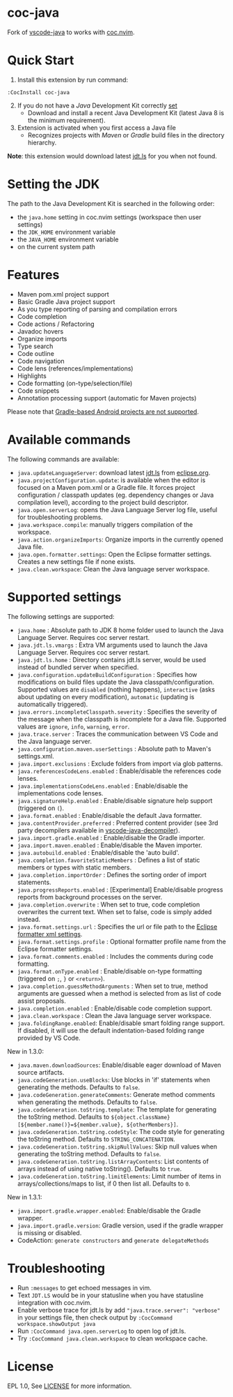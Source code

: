 # coc-java

Fork of [vscode-java](https://github.com/redhat-developer/vscode-java) to
works with [coc.nvim](https://github.com/neoclide/coc.nvim).

# Quick Start

1. Install this extension by run command:

```
:CocInstall coc-java
```

2. If you do not have a _Java_ Development Kit correctly [set](#setting-the-jdk)
   - Download and install a recent Java Development Kit (latest Java 8 is the minimum requirement).
3. Extension is activated when you first access a Java file
   - Recognizes projects with _Maven_ or _Gradle_ build files in the directory hierarchy.

**Note**: this extension would download latest [jdt.ls](https://github.com/eclipse/eclipse.jdt.ls) for you when not found.

# Setting the JDK

The path to the Java Development Kit is searched in the following order:

- the `java.home` setting in coc.nvim settings (workspace then user settings)
- the `JDK_HOME` environment variable
- the `JAVA_HOME` environment variable
- on the current system path

# Features

- Maven pom.xml project support
- Basic Gradle Java project support
- As you type reporting of parsing and compilation errors
- Code completion
- Code actions / Refactoring
- Javadoc hovers
- Organize imports
- Type search
- Code outline
- Code navigation
- Code lens (references/implementations)
- Highlights
- Code formatting (on-type/selection/file)
- Code snippets
- Annotation processing support (automatic for Maven projects)

Please note that [Gradle-based Android projects are not supported](https://github.com/redhat-developer/vscode-java/issues/10#issuecomment-268834749).

# Available commands

The following commands are available:

- `java.updateLanguageServer`: download latest [jdt.ls](https://github.com/eclipse/eclipse.jdt.ls) from [eclipse.org](https://download.eclipse.org/jdtls/snapshots/?d).
- `java.projectConfiguration.update`: is available when the editor is focused on a Maven pom.xml or a Gradle file. It forces project configuration / classpath updates (eg. dependency changes or Java compilation level), according to the project build descriptor.
- `java.open.serverLog`: opens the Java Language Server log file, useful for troubleshooting problems.
- `java.workspace.compile`: manually triggers compilation of the workspace.
- `java.action.organizeImports`: Organize imports in the currently opened Java file.
- `java.open.formatter.settings`: Open the Eclipse formatter settings. Creates a new settings file if none exists.
- `java.clean.workspace`: Clean the Java language server workspace.

# Supported settings

The following settings are supported:

- `java.home` : Absolute path to JDK 8 home folder used to launch the Java Language Server. Requires coc server restart.
- `java.jdt.ls.vmargs` : Extra VM arguments used to launch the Java Language Server. Requires coc server restart.
- `java.jdt.ls.home` : Directory contains jdt.ls server, would be used instead of bundled server when specified.
- `java.configuration.updateBuildConfiguration` : Specifies how modifications on build files update the Java classpath/configuration. Supported values are `disabled` (nothing happens), `interactive` (asks about updating on every modification), `automatic` (updating is automatically triggered).
- `java.errors.incompleteClasspath.severity` : Specifies the severity of the message when the classpath is incomplete for a Java file. Supported values are `ignore`, `info`, `warning`, `error`.
- `java.trace.server` : Traces the communication between VS Code and the Java language server.
- `java.configuration.maven.userSettings` : Absolute path to Maven's settings.xml.
- `java.import.exclusions` : Exclude folders from import via glob patterns.
- `java.referencesCodeLens.enabled` : Enable/disable the references code lenses.
- `java.implementationsCodeLens.enabled` : Enable/disable the implementations code lenses.
- `java.signatureHelp.enabled` : Enable/disable signature help support (triggered on `(`).
- `java.format.enabled` : Enable/disable the default Java formatter.
- `java.contentProvider.preferred` : Preferred content provider (see 3rd party decompilers available in [vscode-java-decompiler](https://github.com/dgileadi/vscode-java-decompiler)).
- `java.import.gradle.enabled` : Enable/disable the Gradle importer.
- `java.import.maven.enabled` : Enable/disable the Maven importer.
- `java.autobuild.enabled` : Enable/disable the 'auto build'.
- `java.completion.favoriteStaticMembers` : Defines a list of static members or types with static members.
- `java.completion.importOrder` : Defines the sorting order of import statements.
- `java.progressReports.enabled` : [Experimental] Enable/disable progress reports from background processes on the server.
- `java.completion.overwrite` : When set to true, code completion overwrites the current text. When set to false, code is simply added instead.
- `java.format.settings.url` : Specifies the url or file path to the [Eclipse formatter xml settings](https://github.com/redhat-developer/vscode-java/wiki/Formatter-settings).
- `java.format.settings.profile` : Optional formatter profile name from the Eclipse formatter settings.
- `java.format.comments.enabled` : Includes the comments during code formatting.
- `java.format.onType.enabled` : Enable/disable on-type formatting (triggered on `;`, `}` or `<return>`).
- `java.completion.guessMethodArguments` : When set to true, method arguments are guessed when a method is selected from as list of code assist proposals.
- `java.completion.enabled` : Enable/disable code completion support.
- `java.clean.workspace` : Clean the Java language server workspace.
- `java.foldingRange.enabled`: Enable/disable smart folding range support. If disabled, it will use the default indentation-based folding range provided by VS Code.

New in 1.3.0:

- `java.maven.downloadSources`: Enable/disable eager download of Maven source artifacts.
- `java.codeGeneration.useBlocks`: Use blocks in 'if' statements when generating the methods. Defaults to `false`.
- `java.codeGeneration.generateComments`: Generate method comments when generating the methods. Defaults to `false`.
- `java.codeGeneration.toString.template`: The template for generating the toString method. Defaults to `${object.className} [${member.name()}=${member.value}, ${otherMembers}]`.
- `java.codeGeneration.toString.codeStyle`: The code style for generating the toString method. Defaults to `STRING_CONCATENATION`.
- `java.codeGeneration.toString.skipNullValues`: Skip null values when generating the toString method. Defaults to `false`.
- `java.codeGeneration.toString.listArrayContents`: List contents of arrays instead of using native toString(). Defaults to `true`.
- `java.codeGeneration.toString.limitElements`: Limit number of items in arrays/collections/maps to list, if 0 then list all. Defaults to `0`.

New in 1.3.1:

- `java.import.gradle.wrapper.enabled`: Enable/disable the Gradle wrapper.
- `java.import.gradle.version`: Gradle version, used if the gradle wrapper is missing or disabled.
- CodeAction: `generate constructors` and `generate delegateMethods`

# Troubleshooting

- Run `:messages` to get echoed messages in vim.
- Text `JDT.LS` would be in your statusline when you have statusline integration with coc.nvim.
- Enable verbose trace for jdt.ls by add `"java.trace.server": "verbose"` in
  your settings file, then check output by `:CocCommand workspace.showOutput java`
- Run `:CocCommand java.open.serverLog` to open log of jdt.ls.
- Try `:CocCommand java.clean.workspace` to clean workspace cache.

# License

EPL 1.0, See [LICENSE](LICENSE) for more information.
